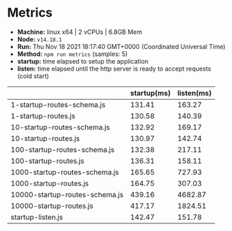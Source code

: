 # Metrics
* __Machine:__ linux x64 | 2 vCPUs | 6.8GB Mem
* __Node:__ `v14.18.1`
* __Run:__ Thu Nov 18 2021 18:17:40 GMT+0000 (Coordinated Universal Time)
* __Method:__ `npm run metrics` (samples: 5)
* __startup:__ time elapsed to setup the application
* __listen:__ time elapsed until the http server is ready to accept requests (cold start)

| | startup(ms) | listen(ms) |
|-| -       | -      |
| 1-startup-routes-schema.js | 131.41 | 163.27 |
| 1-startup-routes.js | 130.58 | 140.39 |
| 10-startup-routes-schema.js | 132.92 | 169.17 |
| 10-startup-routes.js | 130.97 | 142.74 |
| 100-startup-routes-schema.js | 132.38 | 217.11 |
| 100-startup-routes.js | 136.31 | 158.11 |
| 1000-startup-routes-schema.js | 165.65 | 727.93 |
| 1000-startup-routes.js | 164.75 | 307.03 |
| 10000-startup-routes-schema.js | 439.16 | 4682.87 |
| 10000-startup-routes.js | 417.17 | 1824.51 |
| startup-listen.js | 142.47 | 151.78 |
